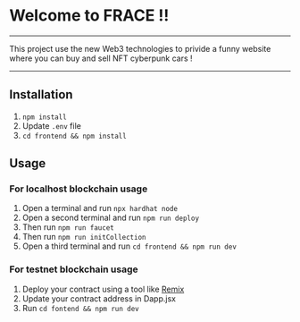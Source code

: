 # Welcome to FRACE !!

--- 

This project use the new Web3 technologies to privide a funny website where you can buy and sell NFT cyberpunk cars !

---

## Installation

1. `npm install`
2. Update `.env` file
3. `cd frontend && npm install`

## Usage

### For localhost blockchain usage

1. Open a terminal and run `npx hardhat node`
2. Open a second terminal and run `npm run deploy`
3. Then run `npm run faucet`
4. Then run `npm run initCollection`
5. Open a third terminal and run `cd frontend && npm run dev`

### For testnet blockchain usage

1. Deploy your contract using a tool like [Remix](https://remix.ethereum.org/#lang=en&optimize=false&runs=200&evmVersion=null&version=soljson-v0.8.18+commit.87f61d96.js)
2. Update your contract address in Dapp.jsx
3. Run `cd fontend && npm run dev`